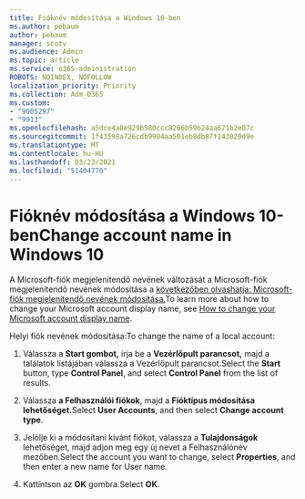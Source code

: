 ```yaml
---
title: Fióknév módosítása a Windows 10-ben
ms.author: pebaum
author: pebaum
manager: scotv
ms.audience: Admin
ms.topic: article
ms.service: o365-administration
ROBOTS: NOINDEX, NOFOLLOW
localization_priority: Priority
ms.collection: Adm_O365
ms.custom:
- "9005297"
- "9913"
ms.openlocfilehash: a5dce4a8e929b580ccc8266b59b24aa671b2e07c
ms.sourcegitcommit: 1f43598a726cdb9904aa501eb8db87f143020d9e
ms.translationtype: MT
ms.contentlocale: hu-HU
ms.lasthandoff: 03/23/2021
ms.locfileid: "51404770"
---
```

# <a name="change-account-name-in-windows-10"></a><span data-ttu-id="e5396-102">Fióknév módosítása a Windows 10-ben</span><span class="sxs-lookup"><span data-stu-id="e5396-102">Change account name in Windows 10</span></span>

<span data-ttu-id="e5396-103">A Microsoft-fiók megjelenítendő nevének változását a Microsoft-fiók megjelenítendő nevének módosítása a [következőben olvashatja: Microsoft-fiók megjelenítendő nevének módosítása.](https://support.microsoft.com/account-billing/how-to-change-your-microsoft-account-display-name-917b1d70-5915-d04e-243a-a618f96ef1d5)</span><span class="sxs-lookup"><span data-stu-id="e5396-103">To learn more about how to change your Microsoft account display name, see [How to change your Microsoft account display name](https://support.microsoft.com/account-billing/how-to-change-your-microsoft-account-display-name-917b1d70-5915-d04e-243a-a618f96ef1d5).</span></span>

<span data-ttu-id="e5396-104">Helyi fiók nevének módosítása:</span><span class="sxs-lookup"><span data-stu-id="e5396-104">To change the name of a local account:</span></span>

1. <span data-ttu-id="e5396-105">Válassza a **Start gombot,** írja  be a **Vezérlőpult parancsot,** majd a találatok listájában válassza a Vezérlőpult parancsot.</span><span class="sxs-lookup"><span data-stu-id="e5396-105">Select the **Start** button, type **Control Panel**, and select **Control Panel** from the list of results.</span></span>

1. <span data-ttu-id="e5396-106">Válassza **a Felhasználói fiókok**, majd a **Fióktípus módosítása lehetőséget.**</span><span class="sxs-lookup"><span data-stu-id="e5396-106">Select **User Accounts**, and then select **Change account type**.</span></span>

1. <span data-ttu-id="e5396-107">Jelölje ki a módosítani kívánt fiókot, válassza a **Tulajdonságok** lehetőséget, majd adjon meg egy új nevet a Felhasználónév mezőben.</span><span class="sxs-lookup"><span data-stu-id="e5396-107">Select the account you want to change, select **Properties**, and then enter a new name for User name.</span></span>

1. <span data-ttu-id="e5396-108">Kattintson az **OK** gombra.</span><span class="sxs-lookup"><span data-stu-id="e5396-108">Select **OK**.</span></span>
